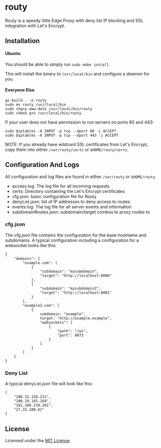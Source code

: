 # routy
Routy is a speedy little Edge Proxy with deny list IP blocking and SSL integration with Let's Encrypt.

## Installation
#### Ubuntu
You should be able to simply run `sudo make install`.

This will install the binary to `/usr/local/bin` and configure a deamon for you.

#### Everyone Else
```
go build . -o routy
sudo mv routy /usr/local/bin
sudo chgrp www-data /usr/local/bin/routy
sudo chmod g+x /usr/local/bin/routy
```
If your user does not have permission to run servers on ports 80 and 443:
```
sudo @iptables -A INPUT -p tcp --dport 80 -j ACCEPT
sudo @iptables -A INPUT -p tcp --dport 443 -j ACCEPT
```
NOTE: If you already have wildcard SSL certificates from Let's Encrypt, copy them into either `/var/routy/certs` or `$HOME/routy/certs`.

## Configuration And Logs
All configuration and log files are found in either `/var/routy` or `$HOME/routy`.
* access.log:           The log file for all incoming requests
* certs:                Directory containing the Let's Encrypt certificates
* cfg.json:             basic configuration file for Routy
* denyList.json:        list of IP addresses to deny access to routes
* events.log:           The log file for all server events and information
* subdomainRoutes.json: subdomain/target combos to proxy routes to

### cfg.json
The cfg.json file contains the configuration for the base hostname and subdomains. A typical configuration including a configuration for a websocket looks like this:
```
{
    "domains": {
        "example.com": [
            {
                "subdomain": "mysubdomain",
                "target": "http://localhost:8080"
            },
            {
                "subdomain": "mysubdomain2",
                "target": "http://localhost:8081"
            }
        ],
        "example2.com": [
            {
                subdomain: "example",
                target: "http://example.example",
                "websockets": [
                    {
                        "path": "/ws",
                        "port": 8073
                    }
                ]
            }
        ]
    }
}
```

### Deny List
A typical denyList.json file will look like this:
```
[
    "100.15.126.231",
    "100.19.145.164",
    "101.100.139.201",
    "27.33.100.62"
]
```

## License
Licensed under the [MIT License](http://github.com/oorrwullie/routy/blob/master/LICENSE).
